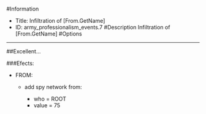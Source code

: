 #Information
 - Title: Infiltration of [From.GetName]
 - ID: army_professionalism_events.7
#Description
Infiltration of [From.GetName]
#Options

___
##Excellent...

###Efects:<ul><li>FROM:</li><ul><li>add spy network from:</li><ul><li>who = ROOT</li><li>value = 75</li></ul></ul></ul>
